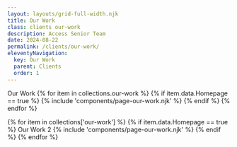 ```yaml
---
layout: layouts/grid-full-width.njk
title: Our Work
class: clients our-work
description: Access Senior Team
date: 2024-08-22
permalink: /clients/our-work/
eleventyNavigation:
  key: Our Work
  parent: Clients
  order: 1
---
```

Our Work
{% for item in collections.our-work %}
  {% if item.data.Homepage == true %}
    {% include 'components/page-our-work.njk' %}
  {% endif %}
{% endfor %}



{% for item in collections['our-work'] %}
  {% if item.data.Homepage == true %}
  Our Work 2
    {% include 'components/page-our-work.njk' %}
  {% endif %}
{% endfor %}